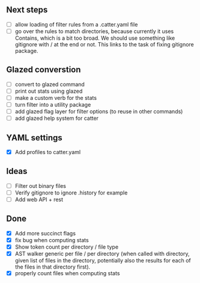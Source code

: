 ## Next steps
- [ ] allow loading of filter rules from a .catter.yaml file
- [ ] go over the rules to match directories, because currently it uses Contains, which is a bit too broad. We should use something like gitignore with / at the end or not. This links to the task of fixing gitignore package.

## Glazed converstion

- [ ] convert to glazed command
- [ ] print out stats using glazed
- [ ] make a custom verb for the stats
- [ ] turn filter into a utility package
- [ ] add glazed flag layer for filter options (to reuse in other commands)
- [ ] add glazed help system for catter

## YAML settings

- [x] Add profiles to catter.yaml

## Ideas

- [ ] Filter out binary files
- [ ] Verify gitignore to ignore .history for example
- [ ] Add web API + rest 

## Done

- [x] Add more succinct flags
- [x] fix bug when computing stats
- [x] Show token count per directory / file type
- [x] AST walker generic per file / per directory (when called with directory, given list of files in the directory, potentially also the results for each of the files in that directory first).
- [x] properly count files when computing stats
